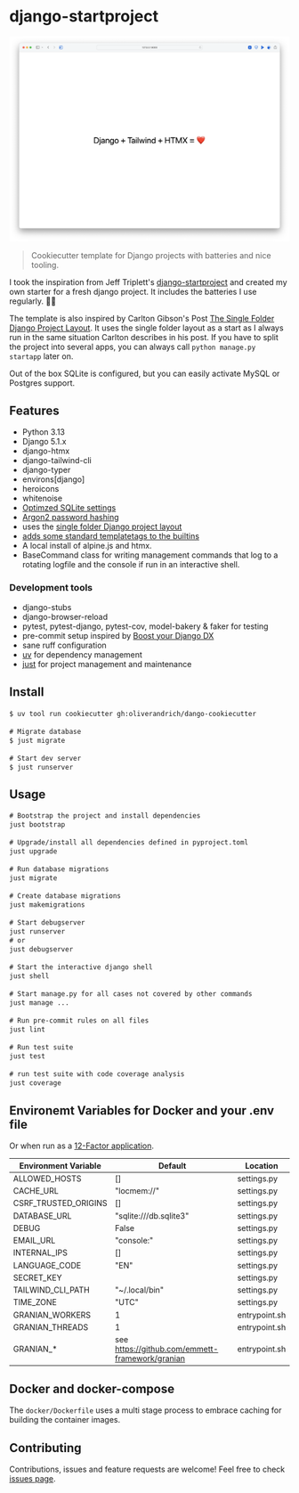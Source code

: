 # django-startproject

![Screenshot of the landing page](docs/landingpage.png)

> Cookiecutter template for Django projects with batteries and nice tooling.

I took the inspiration from Jeff Triplett's [django-startproject](https://github.com/jefftriplett/django-startproject) and created my own starter for a fresh django project. It includes the batteries I use regularly. 🤷‍♂️

The template is also inspired by Carlton Gibson's Post [The Single Folder Django Project Layout](https://noumenal.es/notes/django/single-folder-layout/). It uses the single folder layout as a start as I always run in the same situation Carlton describes in his post. If you have to split the project into several apps, you can always call `python manage.py startapp` later on.

Out of the box SQLite is configured, but you can easily activate MySQL or Postgres support.

## Features

- Python 3.13
- Django 5.1.x
- django-htmx
- django-tailwind-cli
- django-typer
- environs\[django\]
- heroicons
- whitenoise
- [Optimzed SQLite settings](https://gcollazo.com/optimal-sqlite-settings-for-django/)
- [Argon2 password hashing](https://docs.djangoproject.com/en/4.1/topics/auth/passwords/)
- uses the [single folder Django project layout](https://noumenal.es/notes/django/single-folder-layout/)
- [adds some standard templatetags to the builtins](https://adamj.eu/tech/2023/09/15/django-move-template-tag-library-builtins/)
- A local install of alpine.js and htmx.
- BaseCommand class for writing management commands that log to a rotating logfile and the console if run in an interactive shell.

### Development tools

- django-stubs
- django-browser-reload
- pytest, pytest-django, pytest-cov, model-bakery & faker for testing
- pre-commit setup inspired by [Boost your Django DX](https://adamchainz.gumroad.com/l/byddx)
- sane ruff configuration
- [uv](https://docs.astral.sh/uv/) for dependency management
- [just](https://github.com/casey/just) for project management and maintenance

## Install

```shell
$ uv tool run cookiecutter gh:oliverandrich/dango-cookiecutter

# Migrate database
$ just migrate

# Start dev server
$ just runserver
```

## Usage

```shell
# Bootstrap the project and install dependencies
just bootstrap

# Upgrade/install all dependencies defined in pyproject.toml
just upgrade

# Run database migrations
just migrate

# Create database migrations
just makemigrations

# Start debugserver
just runserver
# or
just debugserver

# Start the interactive django shell
just shell

# Start manage.py for all cases not covered by other commands
just manage ...

# Run pre-commit rules on all files
just lint

# Run test suite
just test

# run test suite with code coverage analysis
just coverage
```

## Environemt Variables for Docker and your .env file

Or when run as a [12-Factor application](https://12factor.net).

| Environment Variable | Default                                           | Location      |
|----------------------|---------------------------------------------------|---------------|
| ALLOWED_HOSTS        | []                                                | settings.py   |
| CACHE_URL            | "locmem://"                                       | settings.py   |
| CSRF_TRUSTED_ORIGINS | []                                                | settings.py   |
| DATABASE_URL         | "sqlite:///db.sqlite3"                            | settings.py   |
| DEBUG                | False                                             | settings.py   |
| EMAIL_URL            | "console:"                                        | settings.py   |
| INTERNAL_IPS         | []                                                | settings.py   |
| LANGUAGE_CODE        | "EN"                                              | settings.py   |
| SECRET_KEY           |                                                   | settings.py   |
| TAILWIND_CLI_PATH    | "~/.local/bin"                                    | settings.py   |
| TIME_ZONE            | "UTC"                                             | settings.py   |
| GRANIAN_WORKERS      | 1                                                 | entrypoint.sh |
| GRANIAN_THREADS      | 1                                                 | entrypoint.sh |
| GRANIAN_*            | see <https://github.com/emmett-framework/granian> | entrypoint.sh |

## Docker and docker-compose

The `docker/Dockerfile` uses a multi stage process to embrace caching for building the container images.

## Contributing

Contributions, issues and feature requests are welcome!
Feel free to check [issues page](https://github.com/oliverandrich/django-startproject/issues).

